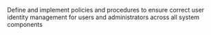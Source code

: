 Define and implement policies and procedures to ensure correct user identity management for users and administrators across all system components
